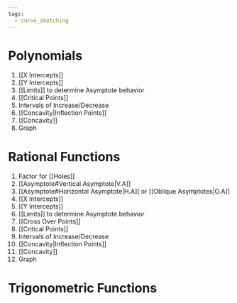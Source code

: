 ```yaml
---
tags:
  - curve_sketching
---
```

# Polynomials
1. [[X Intercepts]]
2. [[Y Intercepts]]
3. [[Limits]] to determine Asymptote behavior
4. [[Critical Points]]
5. Intervals of Increase/Decrease
6. [[Concavity|Inflection Points]]
7. [[Concavity]]
8. Graph
# Rational Functions
1. Factor for [[Holes]]
2. [[Asymptote#Vertical Asymptote|V.A]]
3. [[Asymptote#Horizontal Asymptote|H.A]] or [[Oblique Asymptotes|O.A]]
4. [[X Intercepts]]
5. [[Y Intercepts]]
6. [[Limits]] to determine Asymptote behavior
7. [[Cross Over Points]]
8. [[Critical Points]]
9. Intervals of Increase/Decrease
10. [[Concavity|Inflection Points]]
11. [[Concavity]]
12. Graph


# Trigonometric Functions
